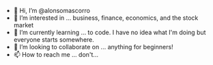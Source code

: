 - 👋 Hi, I’m @alonsomascorro
- 👀 I’m interested in ... business, finance, economics, and the stock market
- 🌱 I’m currently learning ... to code. I have no idea what I'm doing but everyone starts somewhere.
- 💞️ I’m looking to collaborate on ... anything for beginners!
- 📫 How to reach me ... don't...

<!---
alonsomascorro/alonsomascorro is a ✨ special ✨ repository because its `README.md` (this file) appears on your GitHub profile.
You can click the Preview link to take a look at your changes.
--->
